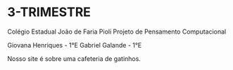 # 3-TRIMESTRE
Colégio Estadual João de Faria Pioli
Projeto de Pensamento Computacional

Giovana Henriques - 1°E
Gabriel Galande - 1°E

Nosso site é sobre uma cafeteria de gatinhos.
